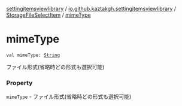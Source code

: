 [settingitemsviewlibrary](../../index.md) / [io.github.kaztakgh.settingitemsviewlibrary](../index.md) / [StorageFileSelectItem](index.md) / [mimeType](./mime-type.md)

# mimeType

`val mimeType: `[`String`](https://kotlinlang.org/api/latest/jvm/stdlib/kotlin/-string/index.html)

ファイル形式(省略時どの形式も選択可能)

### Property

`mimeType` - ファイル形式(省略時どの形式も選択可能)
